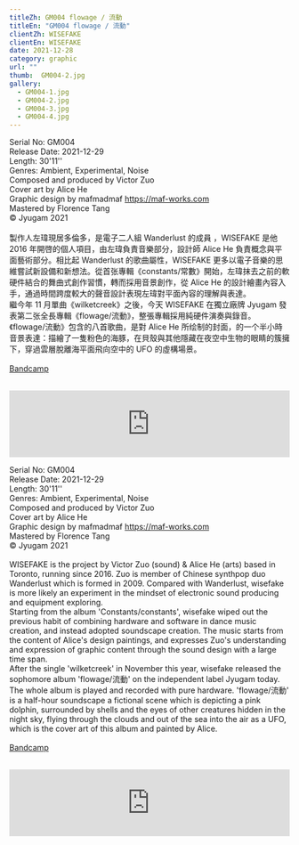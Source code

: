 ```yaml
---
titleZh: GM004 flowage / 流動
titleEn: "GM004 flowage / 流動"
clientZh: WISEFAKE
clientEn: WISEFAKE
date: 2021-12-28
category: graphic
url: ""
thumb:  GM004-2.jpg
gallery:
  - GM004-1.jpg
  - GM004-2.jpg
  - GM004-3.jpg
  - GM004-4.jpg
---
```


Serial No: GM004<br>
Release Date: 2021-12-29<br>
Length: 30'11''<br>
Genres: Ambient, Experimental, Noise<br>
Composed and produced by Victor Zuo<br>
Cover art by Alice He<br>
Graphic design by mafmadmaf https://maf-works.com<br>
Mastered by Florence Tang<br>
© Jyugam 2021
<br><br>
製作人左瑋現居多倫多，是電子二人組 Wanderlust 的成員 ，WISEFAKE 是他 2016 年開啓的個人項目，由左瑋負責音樂部分，設計師 Alice He 負責概念與平面藝術部分。相比起 Wanderlust 的歌曲屬性，WISEFAKE 更多以電子音樂的思維嘗試新設備和新想法。從首张專輯《constants/常數》開始，左瑋抹去之前的軟硬件結合的舞曲式創作習慣，轉而採用音景創作，從 Alice He 的設計繪畫內容入手，通過時間跨度較大的聲音設計表現左瑋對平面內容的理解與表達。<br>
繼今年 11 月單曲《wilketcreek》之後，今天 WISEFAKE 在獨立廠牌 Jyugam 發表第二张全長專輯《flowage/流動》，整張專輯採用純硬件演奏與錄音。《flowage/流動》包含的八首歌曲，是對 Alice He 所绘制的封面，的一个半小時音景表達：描繪了一隻粉色的海豚，在貝殼與其他隱藏在夜空中生物的眼睛的簇擁下，穿過雲層脫離海平面飛向空中的 UFO 的虛構場景。
<br><br>
[Bandcamp](jyugam.bandcamp.com/album/b-t-r-by-th-river)
<br><br>
<iframe style="border: 0; width: 100%; height: 120px;" src="https://bandcamp.com/EmbeddedPlayer/album=9972995/size=large/bgcol=ffffff/linkcol=333333/tracklist=false/artwork=none/transparent=true/" seamless><a href="https://jyugam.bandcamp.com/album/b-t-r-by-th-river">B.T.R. [By Th(._.) River] by mafmadmaf</a></iframe>

<!-- lang -->

Serial No: GM004<br>
Release Date: 2021-12-29<br>
Length: 30'11''<br>
Genres: Ambient, Experimental, Noise<br>
Composed and produced by Victor Zuo<br>
Cover art by Alice He<br>
Graphic design by mafmadmaf https://maf-works.com<br>
Mastered by Florence Tang<br>
© Jyugam 2021
<br><br>
WISEFAKE is the project by Victor Zuo (sound) & Alice He (arts) based in Toronto, running since 2016. Zuo is member of Chinese synthpop duo Wanderlust which is formed in 2009. Compared with Wanderlust, wisefake is more likely an experiment in the mindset of electronic sound producing and equipment exploring. <br>
Starting from the album 'Constants/constants',  wisefake wiped out the previous habit of combining hardware and software in dance music creation, and instead adopted soundscape creation. The music starts from the content of Alice's design paintings, and expresses Zuo's understanding and expression of graphic content through the sound design with a large time span.<br>
After the single 'wilketcreek' in November this year, wisefake released the sophomore album 'flowage/流動' on the independent label Jyugam today. The whole album is played and recorded with pure hardware. 'flowage/流動' is a half-hour soundscape a fictional scene which is depicting a pink dolphin, surrounded by shells and the eyes of other creatures hidden in the night sky, flying through the clouds and out of the sea into the air as a UFO, which is the cover art of this album and painted by Alice.
<br><br>
[Bandcamp](jyugam.bandcamp.com/album/b-t-r-by-th-river)
<br><br>
<iframe style="border: 0; width: 100%; height: 120px;" src="https://bandcamp.com/EmbeddedPlayer/album=9972995/size=large/bgcol=ffffff/linkcol=333333/tracklist=false/artwork=none/transparent=true/" seamless><a href="https://jyugam.bandcamp.com/album/b-t-r-by-th-river">B.T.R. [By Th(._.) River] by mafmadmaf</a></iframe>